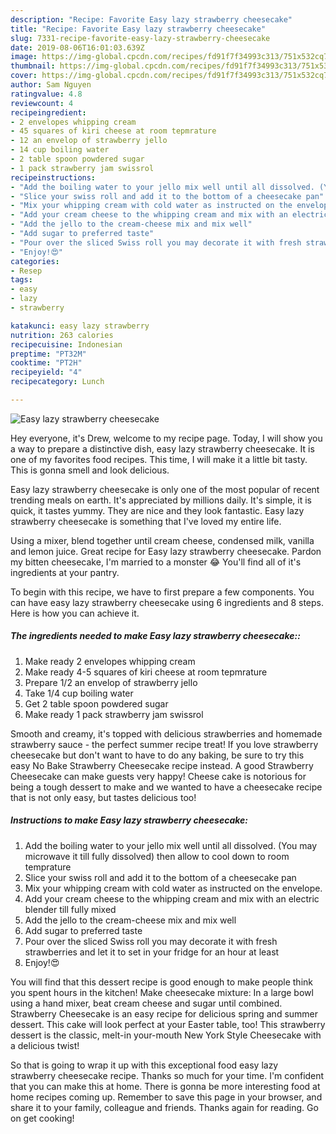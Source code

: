 ```yaml
---
description: "Recipe: Favorite Easy lazy strawberry cheesecake"
title: "Recipe: Favorite Easy lazy strawberry cheesecake"
slug: 7331-recipe-favorite-easy-lazy-strawberry-cheesecake
date: 2019-08-06T16:01:03.639Z
image: https://img-global.cpcdn.com/recipes/fd91f7f34993c313/751x532cq70/easy-lazy-strawberry-cheesecake-recipe-main-photo.jpg
thumbnail: https://img-global.cpcdn.com/recipes/fd91f7f34993c313/751x532cq70/easy-lazy-strawberry-cheesecake-recipe-main-photo.jpg
cover: https://img-global.cpcdn.com/recipes/fd91f7f34993c313/751x532cq70/easy-lazy-strawberry-cheesecake-recipe-main-photo.jpg
author: Sam Nguyen
ratingvalue: 4.8
reviewcount: 4
recipeingredient:
- 2 envelopes whipping cream
- 45 squares of kiri cheese at room tepmrature
- 12 an envelop of strawberry jello
- 14 cup boiling water
- 2 table spoon powdered sugar
- 1 pack strawberry jam swissrol
recipeinstructions:
- "Add the boiling water to your jello mix well until all dissolved. (You may microwave it till fully dissolved) then allow to cool down to room temprature"
- "Slice your swiss roll and add it to the bottom of a cheesecake pan"
- "Mix your whipping cream with cold water as instructed on the envelope."
- "Add your cream cheese to the whipping cream and mix with an electric blender till fully mixed"
- "Add the jello to the cream-cheese mix and mix well"
- "Add sugar to preferred taste"
- "Pour over the sliced Swiss roll you may decorate it with fresh strawberries and let it to set in your fridge for an hour at least"
- "Enjoy!😍"
categories:
- Resep
tags:
- easy
- lazy
- strawberry

katakunci: easy lazy strawberry
nutrition: 263 calories
recipecuisine: Indonesian
preptime: "PT32M"
cooktime: "PT2H"
recipeyield: "4"
recipecategory: Lunch

---
```



![Easy lazy strawberry cheesecake](https://img-global.cpcdn.com/recipes/fd91f7f34993c313/751x532cq70/easy-lazy-strawberry-cheesecake-recipe-main-photo.jpg)

Hey everyone, it's Drew, welcome to my recipe page. Today, I will show you a way to prepare a distinctive dish, easy lazy strawberry cheesecake. It is one of my favorites food recipes. This time, I will make it a little bit tasty. This is gonna smell and look delicious.

Easy lazy strawberry cheesecake is only one of the most popular of recent trending meals on earth. It's appreciated by millions daily. It's simple, it is quick, it tastes yummy. They are nice and they look fantastic. Easy lazy strawberry cheesecake is something that I've loved my entire life.

Using a mixer, blend together until cream cheese, condensed milk, vanilla and lemon juice. Great recipe for Easy lazy strawberry cheesecake. Pardon my bitten cheesecake, I&#39;m married to a monster 😂 You&#39;ll find all of it&#39;s ingredients at your pantry.


To begin with this recipe, we have to first prepare a few components. You can have easy lazy strawberry cheesecake using 6 ingredients and 8 steps. Here is how you can achieve it.

##### The ingredients needed to make Easy lazy strawberry cheesecake::

1. Make ready 2 envelopes whipping cream
1. Make ready 4-5 squares of kiri cheese at room tepmrature
1. Prepare 1/2 an envelop of strawberry jello
1. Take 1/4 cup boiling water
1. Get 2 table spoon powdered sugar
1. Make ready 1 pack strawberry jam swissrol


Smooth and creamy, it&#39;s topped with delicious strawberries and homemade strawberry sauce - the perfect summer recipe treat! If you love strawberry cheesecake but don&#39;t want to have to do any baking, be sure to try this easy No Bake Strawberry Cheesecake recipe instead. A good Strawberry Cheesecake can make guests very happy! Cheese cake is notorious for being a tough dessert to make and we wanted to have a cheesecake recipe that is not only easy, but tastes delicious too! 

##### Instructions to make Easy lazy strawberry cheesecake:

1. Add the boiling water to your jello mix well until all dissolved. (You may microwave it till fully dissolved) then allow to cool down to room temprature
1. Slice your swiss roll and add it to the bottom of a cheesecake pan
1. Mix your whipping cream with cold water as instructed on the envelope.
1. Add your cream cheese to the whipping cream and mix with an electric blender till fully mixed
1. Add the jello to the cream-cheese mix and mix well
1. Add sugar to preferred taste
1. Pour over the sliced Swiss roll you may decorate it with fresh strawberries and let it to set in your fridge for an hour at least
1. Enjoy!😍


You will find that this dessert recipe is good enough to make people think you spent hours in the kitchen! Make cheesecake mixture: In a large bowl using a hand mixer, beat cream cheese and sugar until combined. Strawberry Cheesecake is an easy recipe for delicious spring and summer dessert. This cake will look perfect at your Easter table, too! This strawberry dessert is the classic, melt-in your-mouth New York Style Cheesecake with a delicious twist! 

So that is going to wrap it up with this exceptional food easy lazy strawberry cheesecake recipe. Thanks so much for your time. I'm confident that you can make this at home. There is gonna be more interesting food at home recipes coming up. Remember to save this page in your browser, and share it to your family, colleague and friends. Thanks again for reading. Go on get cooking!

